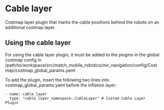 # Cable layer

Costmap layer plugin that marks the cable positions behind the robots on an additional costmap layer.

## Using the cable layer

For using the cable layer plugin, it must be added to the plugins in the global costmap config in /path/to/workspace/src/match_mobile_robotics/mir_navigation/config/Costmap/costmap_global_params.yaml

To add the plugin, insert the following two lines into costmap_global_params.yaml before the inflation layer:

    - name: cable_layer
      type: "cable_layer_namespace::CableLayer" # Custom Cable Layer Plugin 
